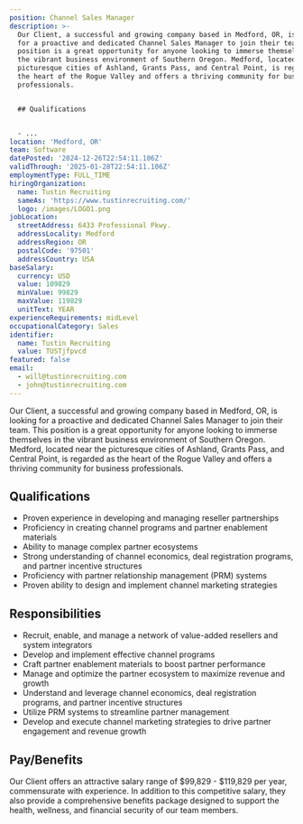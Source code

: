 ```yaml
---
position: Channel Sales Manager
description: >-
  Our Client, a successful and growing company based in Medford, OR, is looking
  for a proactive and dedicated Channel Sales Manager to join their team. This
  position is a great opportunity for anyone looking to immerse themselves in
  the vibrant business environment of Southern Oregon. Medford, located near the
  picturesque cities of Ashland, Grants Pass, and Central Point, is regarded as
  the heart of the Rogue Valley and offers a thriving community for business
  professionals.


  ## Qualifications


  - ...
location: 'Medford, OR'
team: Software
datePosted: '2024-12-26T22:54:11.106Z'
validThrough: '2025-01-28T22:54:11.106Z'
employmentType: FULL_TIME
hiringOrganization:
  name: Tustin Recruiting
  sameAs: 'https://www.tustinrecruiting.com/'
  logo: /images/LOGO1.png
jobLocation:
  streetAddress: 6433 Professional Pkwy.
  addressLocality: Medford
  addressRegion: OR
  postalCode: '97501'
  addressCountry: USA
baseSalary:
  currency: USD
  value: 109829
  minValue: 99829
  maxValue: 119829
  unitText: YEAR
experienceRequirements: midLevel
occupationalCategory: Sales
identifier:
  name: Tustin Recruiting
  value: TUSTjfpvcd
featured: false
email:
  - will@tustinrecruiting.com
  - john@tustinrecruiting.com
---
```




Our Client, a successful and growing company based in Medford, OR, is looking for a proactive and dedicated Channel Sales Manager to join their team. This position is a great opportunity for anyone looking to immerse themselves in the vibrant business environment of Southern Oregon. Medford, located near the picturesque cities of Ashland, Grants Pass, and Central Point, is regarded as the heart of the Rogue Valley and offers a thriving community for business professionals.

## Qualifications

- Proven experience in developing and managing reseller partnerships
- Proficiency in creating channel programs and partner enablement materials
- Ability to manage complex partner ecosystems
- Strong understanding of channel economics, deal registration programs, and partner incentive structures
- Proficiency with partner relationship management (PRM) systems
- Proven ability to design and implement channel marketing strategies

## Responsibilities

- Recruit, enable, and manage a network of value-added resellers and system integrators
- Develop and implement effective channel programs
- Craft partner enablement materials to boost partner performance
- Manage and optimize the partner ecosystem to maximize revenue and growth
- Understand and leverage channel economics, deal registration programs, and partner incentive structures
- Utilize PRM systems to streamline partner management
- Develop and execute channel marketing strategies to drive partner engagement and revenue growth

## Pay/Benefits

Our Client offers an attractive salary range of $99,829 - $119,829 per year, commensurate with experience. In addition to this competitive salary, they also provide a comprehensive benefits package designed to support the health, wellness, and financial security of our team members.
